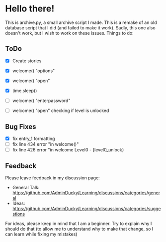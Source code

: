 # Hello there!

This is archive.py, a small archive script I made. This is a remake of an old database script that I did (and failed to make it work). Sadly, this one also doesn't work, but I wish to work on these issues. Things to do:

## ToDo
- [x] Create stories
- [x] welcome() "options" 
- [x] welcome() "open"
- [x] time.sleep()
- [ ] welcome() "enterpassword"
- [ ] welcome() "open" checking if level is unlocked


## Bug Fixes
- [x] fix entry_1 formatting
- [ ] fix line 434 error "in <module> welcome()"
- [ ] fix line 426 error "in welcome Level0 - {level0_unlock}

## Feedback
Please leave feedback in my discussion page:
- General Talk: https://github.com/AdminDucky/Learning/discussions/categories/general
- Ideas: https://github.com/AdminDucky/Learning/discussions/categories/suggestions

For ideas, please keep in mind that I am a beginner. Try to explain why I should do that (to allow me to understand why to make that change, so I can learn while fixing my mistakes)